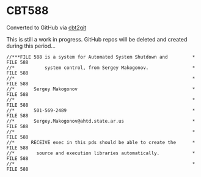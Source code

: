 # CBT588
Converted to GitHub via [cbt2git](https://github.com/wizardofzos/cbt2git)

This is still a work in progress. GitHub repos will be deleted and created during this period...

```
//***FILE 588 is a system for Automated System Shutdown and         *   FILE 588
//*           system control, from Sergey Makogonov.                *   FILE 588
//*                                                                 *   FILE 588
//*       Sergey Makogonov                                          *   FILE 588
//*                                                                 *   FILE 588
//*       501-569-2489                                              *   FILE 588
//*       Sergey.Makogonov@ahtd.state.ar.us                         *   FILE 588
//*                                                                 *   FILE 588
//*      RECEIVE exec in this pds should be able to create the      *   FILE 588
//*        source and execution libraries automatically.            *   FILE 588
//*                                                                 *   FILE 588
```
